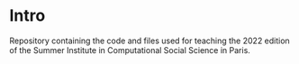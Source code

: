 # Intro

Repository containing the code and files used for teaching the 2022 edition of the Summer Institute in Computational Social Science in Paris. 
